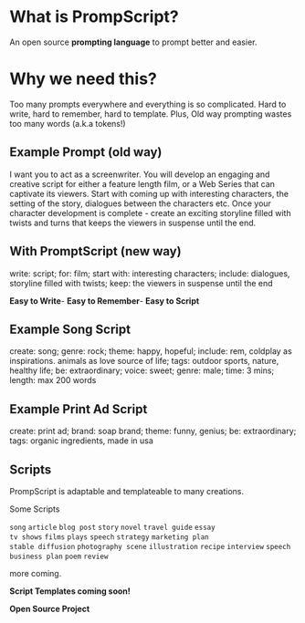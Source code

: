 # What is PrompScript?

An open source **prompting language** to prompt better and easier.

# Why we need this?

Too many prompts everywhere and everything is so complicated. 
Hard to write, hard to remember, hard to template.
Plus, Old way prompting wastes too many words (a.k.a tokens!)

## Example Prompt (old way)

I want you to act as a screenwriter. You will develop an engaging and creative script for either a feature length film, or a Web Series that can captivate its viewers. Start with coming up with interesting characters, the setting of the story, dialogues between the characters etc. Once your character development is complete - create an exciting storyline filled with twists and turns that keeps the viewers in suspense until the end. 

## With PromptScript (new way)
write: script;
for: film;
start with: interesting characters;
include: dialogues, storyline filled with twists;
keep: the viewers in suspense until the end


**Easy to Write**-
**Easy to Remember**-
**Easy to Script**




## Example Song Script

create: song;
genre: rock;
theme: happy, hopeful;
include: rem, coldplay as inspirations. animals as love source of life;
tags: outdoor sports, nature, healthy life;
be: extraordinary;
voice: sweet;
genre: male;
time: 3 mins;
length: max 200 words


## Example Print Ad Script

create: print ad;
brand: soap brand;
theme: funny, genius;
be: extraordinary;
tags: organic ingredients, made in usa




## Scripts

PrompScript is adaptable and templateable to many creations.

Some Scripts                                         

`song` `article` `blog post`  `story` `novel`  `travel guide`  `essay`                
`tv shows` `films` `plays`  `speech`  `strategy`  `marketing plan`                     
`stable diffusion` `photography scene` `illustration`
`recipe` `interview` `speech`  `business plan`   `poem`   `review` 

more coming.

**Script Templates coming soon!**


**Open Source Project**
